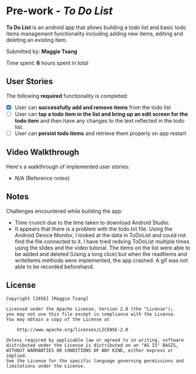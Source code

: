 # Pre-work - *To Do List*

**To Do List** is an android app that allows building a todo list and basic todo items management functionality including adding new items, editing and deleting an existing item.

Submitted by: **Maggie Tsang**

Time spent: **6** hours spent in total

## User Stories

The following **required** functionality is completed:

* [x] User can **successfully add and remove items** from the todo list
* [ ] User can **tap a todo item in the list and bring up an edit screen for the todo item** and then have any changes to the text reflected in the todo list.
* [ ] User can **persist todo items** and retrieve them properly on app restart

## Video Walkthrough 

Here's a walkthrough of implemented user stories:

- N/A (Reference notes)

## Notes

Challenges encountered while building the app:
- Time crunch due to the time taken to download Android Studio.
- It appears that there is a problem with the todo.txt file. Using the Android Device Monitor, I looked at the data in ToDoList and could not find the file connected to it. I have tried redoing ToDoList multiple times using the slides and the video tutorial. The items on the list were able to be added and deleted (Using a long click) but when the readItems and writeItems methods were implemented, the app crashed. A gif was not able to be recorded beforehand.

## License

    Copyright [2016] [Maggie Tsang]

    Licensed under the Apache License, Version 2.0 (the "License");
    you may not use this file except in compliance with the License.
    You may obtain a copy of the License at

        http://www.apache.org/licenses/LICENSE-2.0

    Unless required by applicable law or agreed to in writing, software
    distributed under the License is distributed on an "AS IS" BASIS,
    WITHOUT WARRANTIES OR CONDITIONS OF ANY KIND, either express or implied.
    See the License for the specific language governing permissions and
    limitations under the License.
